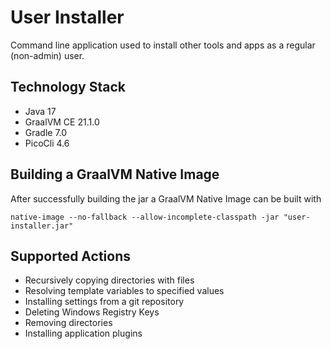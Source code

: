 # User Installer

Command line application used to install other tools and apps as a regular (non-admin) user.

## Technology Stack

- Java 17
- GraalVM CE 21.1.0
- Gradle 7.0
- PicoCli 4.6

## Building a GraalVM Native Image

After successfully building the jar a GraalVM Native Image can be built with

```
native-image --no-fallback --allow-incomplete-classpath -jar "user-installer.jar"
```

## Supported Actions

- Recursively copying directories with files
- Resolving template variables to specified values
- Installing settings from a git repository
- Deleting Windows Registry Keys
- Removing directories
- Installing application plugins

